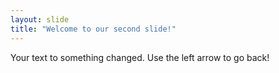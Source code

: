 ```yaml
---
layout: slide
title: "Welcome to our second slide!"
---
```

Your text to something changed.
Use the left arrow to go back!
